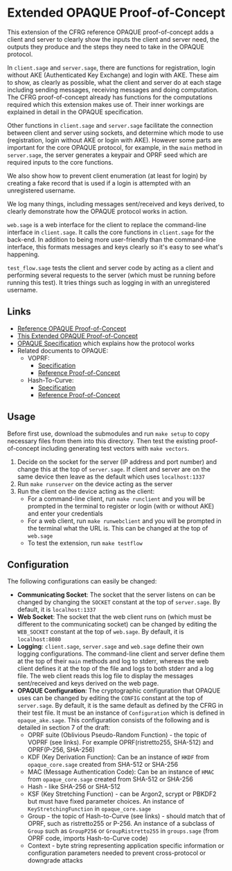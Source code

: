 # Extended OPAQUE Proof-of-Concept

This extension of the CFRG reference OPAQUE proof-of-concept adds a client and server to clearly show the inputs the client and server need, the outputs they produce and the steps they need to take in the OPAQUE protocol.

In `client.sage` and `server.sage`, there are functions for registration, login without AKE (Authenticated Key Exchange) and login with AKE. These aim to show, as clearly as possible, what the client and server do at each stage including sending messages, receiving messages and doing computation. The CFRG proof-of-concept already has functions for the computations required which this extension makes use of. Their inner workings are explained in detail in the OPAQUE specification.

Other functions in `client.sage` and `server.sage` facilitate the connection between client and server using sockets, and determine which mode to use (registration, login without AKE or login with AKE). However some parts are important for the core OPAQUE protocol, for example, in the `main` method in `server.sage`, the server generates a keypair and OPRF seed which are required inputs to the core functions.

We also show how to prevent client enumeration (at least for login) by creating a fake record that is used if a login is attempted with an unregistered username.

We log many things, including messages sent/received and keys derived, to clearly demonstrate how the OPAQUE protocol works in action.

`web.sage` is a web interface for the client to replace the command-line interface in `client.sage`. It calls the core functions in `client.sage` for the back-end. In addition to being more user-friendly than the command-line interface, this formats messages and keys clearly so it's easy to see what's happening.

`test_flow.sage` tests the client and server code by acting as a client and performing several requests to the server (which must be running before running this test). It tries things such as logging in with an unregistered username.

## Links

- [Reference OPAQUE Proof-of-Concept](https://github.com/cfrg/draft-irtf-cfrg-opaque/tree/master/poc)
- [This Extended OPAQUE Proof-of-Concept](https://github.com/jamesw1892/OPAQUE/tree/master/poc)
- [OPAQUE Specification](https://datatracker.ietf.org/doc/draft-irtf-cfrg-opaque/) which explains how the protocol works
- Related documents to OPAQUE:
    - VOPRF:
        - [Specification](https://datatracker.ietf.org/doc/draft-irtf-cfrg-voprf/)
        - [Reference Proof-of-Concept](https://github.com/cfrg/draft-irtf-cfrg-voprf/tree/master/poc)
    - Hash-To-Curve:
        - [Specification](https://datatracker.ietf.org/doc/draft-irtf-cfrg-hash-to-curve/)
        - [Reference Proof-of-Concept](https://github.com/cfrg/draft-irtf-cfrg-hash-to-curve/tree/master/poc)

## Usage

Before first use, download the submodules and run `make setup` to copy necessary files from them into this directory. Then test the existing proof-of-concept including generating test vectors with `make vectors`.

1. Decide on the socket for the server (IP address and port number) and change this at the top of `server.sage`. If client and server are on the same device then leave as the default which uses `localhost:1337`
1. Run `make runserver` on the device acting as the server
1. Run the client on the device acting as the client:
    - For a command-line client, run `make runclient` and you will be prompted in the terminal to register or login (with or without AKE) and enter your credentials
    - For a web client, run `make runwebclient` and you will be prompted in the terminal what the URL is. This can be changed at the top of `web.sage`
    - To test the extension, run `make testflow`

## Configuration

The following configurations can easily be changed:

- **Communicating Socket**: The socket that the server listens on can be changed by changing the `SOCKET` constant at the top of `server.sage`. By default, it is `localhost:1337`
- **Web Socket**: The socket that the web client runs on (which must be different to the communicating socket) can be changed by editing the `WEB_SOCKET` constant at the top of `web.sage`. By default, it is `localhost:8080`
- **Logging**: `client.sage`, `server.sage` and `web.sage` define their own logging configurations. The command-line client and server define them at the top of their `main` methods and log to stderr, whereas the web client defines it at the top of the file and logs to both stderr and a log file. The web client reads this log file to display the messages sent/received and keys derived on the web page.
- **OPAQUE Configuration**: The cryptographic configuration that OPAQUE uses can be changed by editing the `CONFIG` constant at the top of `server.sage`. By default, it is the same default as defined by the CFRG in their test file. It must be an instance of `Configuration` which is defined in `opaque_ake.sage`. This configuration consists of the following and is detailed in section 7 of the draft:
    - OPRF suite (Oblivious Pseudo-Random Function) - the topic of VOPRF (see links). For example OPRF(ristretto255, SHA-512) and OPRF(P-256, SHA-256)
    - KDF (Key Derivation Function): Can be an instance of `HKDF` from `opaque_core.sage` created from SHA-512 or SHA-256
    - MAC (Message Authentication Code): Can be an instance of `HMAC` from `opaque_core.sage` created from SHA-512 or SHA-256
    - Hash - like SHA-256 or SHA-512
    - KSF (Key Stretching Function) - can be Argon2, scrypt or PBKDF2 but must have fixed parameter choices. An instance of `KeyStretchingFunction` in `opaque_core.sage`
    - Group - the topic of Hash-to-Curve (see links) - should match that of OPRF, such as ristretto255 or P-256. An instance of a subclass of `Group` such as `GroupP256` or `GroupRistretto255` in `groups.sage` (from OPRF code, imports Hash-to-Curve code)
    - Context - byte string representing application specific information or configuration parameters needed to prevent cross-protocol or downgrade attacks
